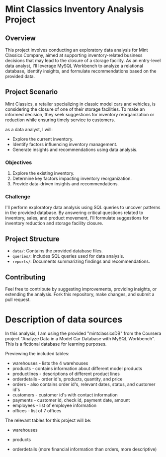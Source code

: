 
# Mint Classics Inventory Analysis Project

## Overview

This project involves conducting an exploratory data analysis for Mint Classics Company, aimed at supporting inventory-related business decisions that may lead to the closure of a storage facility. As an entry-level data analyst, I'll leverage MySQL Workbench to analyze a relational database, identify insights, and formulate recommendations based on the provided data.

## Project Scenario

Mint Classics, a retailer specializing in classic model cars and vehicles, is considering the closure of one of their storage facilities. To make an informed decision, they seek suggestions for inventory reorganization or reduction while ensuring timely service to customers.

as a data analyst, I will:

- Explore the current inventory.
- Identify factors influencing inventory management.
- Generate insights and recommendations using data analysis.

### Objectives

1. Explore the existing inventory.
2. Determine key factors impacting inventory reorganization.
3. Provide data-driven insights and recommendations.

### Challenge

I'll perform exploratory data analysis using SQL queries to uncover patterns in the provided database. By answering critical questions related to inventory, sales, and product movement, I'll formulate suggestions for inventory reduction and storage facility closure.

## Project Structure

- `data/`: Contains the provided database files.
- `queries/`: Includes SQL queries used for data analysis.
- `reports/`: Documents summarizing findings and recommendations.

## Contributing

Feel free to contribute by suggesting improvements, providing insights, or extending the analysis. Fork this repository, make changes, and submit a pull request.

# Description of data sources  

In this analysis, I am using the provided "mintclassicsDB" from the Coursera project "Analyze Data in a Model Car Database with MySQL Workbench".   
This is a fictional database for learning purposes.  

Previewing the included tables:  

* warehouses - lists the 4 warehouses  
* products - contains information about different model products  
* productlines - descriptions of different product lines  
* orderdetails - order id's, products, quantity, and price  
* orders - also contains order id's, relevant dates, status, and customer id's  
* customers - customer id's with contact information  
* payments - customer id, check id, payment date, amount  
* employees - list of employee information  
* offices - list of 7 offices  

The relevant tables for this project will be:  

- warehouses  

- products  

- orderdetails (more financial information than orders, more descriptive)  

